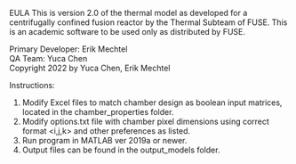 EULA
This is version 2.0 of the thermal model as developed for a centrifugally 
confined fusion reactor by the Thermal Subteam of FUSE. This is an academic 
software to be used only as distributed by FUSE. 

Primary Developer: Erik Mechtel  
QA Team: Yuca Chen  
Copyright 2022 by Yuca Chen, Erik Mechtel

Instructions:
1. Modify Excel files to match chamber design as boolean input matrices,
   located in the chamber_properties folder.
2. Modify options.txt file with chamber pixel dimensions using correct
   format <i,j,k> and other preferences as listed.
3. Run program in MATLAB ver 2019a or newer.
4. Output files can be found in the output_models folder.
